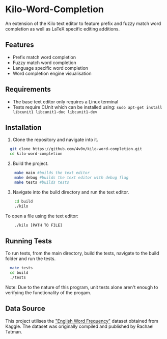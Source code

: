 
# Kilo-Word-Completion

An extension of the Kilo text editor to feature prefix and fuzzy match word completion as well as LaTeX specific editing additions.




## Features

- Prefix match word completion
- Fuzzy match word completion
- Language specific word completion
- Word completion engine visualisation


## Requirements

- The base text editor only requires a Linux terminal
- Tests require CUnit which can be installed using: `sudo apt-get install libcunit1 libcunit1-doc libcunit1-dev`
## Installation

1. Clone the repository and navigate into it.

```bash
  git clone https://github.com/4v0n/kilo-word-completion.git
  cd kilo-word-completion
```

2. Build the project.

```bash
    make main #builds the text editor
    make debug #builds the text editor with debug flag
    make tests #builds tests
```

3. Navigate into the build directory and run the text editor.

```bash
    cd build
    ./kilo
```

To open a file using the text editor:

```bash
    ./kilo [PATH TO FILE]
```
## Running Tests

To run tests, from the main directory, build the tests, navigate to the build folder and run the tests.

```bash
  make tests
  cd build
  ./tests
```

Note: Due to the nature of this program, unit tests alone aren't enough to verifying the functionality of the progam.
## Data Source

This project utilises the ["English Word Frequency"](https://www.kaggle.com/datasets/rtatman/english-word-frequency/data) dataset obtained from Kaggle. The dataset was originally compiled and published by Rachael Tatman.